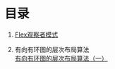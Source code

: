 目录
=====
<ol>
<li>
<a href="https://github.com/wenwh/amber/wiki/Flex%E8%A7%82%E5%AF%9F%E8%80%85%E6%A8%A1%E5%BC%8F">Flex观察者模式</a>
</li>
<p>
<li>
有向有环图的层次布局算法
<br>
<a href="https://github.com/wenwh/amber/wiki/%E6%9C%89%E5%90%91%E6%9C%89%E7%8E%AF%E5%9B%BE%E7%9A%84%E5%B1%82%E6%AC%A1%E5%B8%83%E5%B1%80%E7%AE%97%E6%B3%95%EF%BC%88%E4%B8%80%EF%BC%89">有向有环图的层次布局算法（一）</a>
</li>
</ol>
